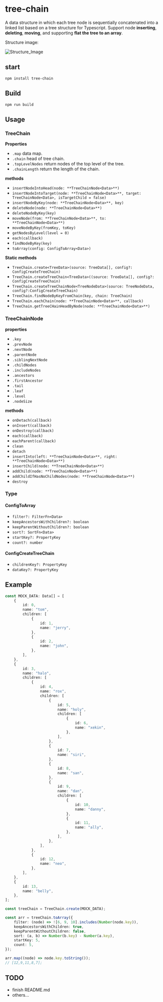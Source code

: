 # tree-chain

A data structure in which each tree node is sequentially concatenated into a linked list based on a tree structure for Typescript. Support node **inserting**, **deleting**, **moving**, and supporting **flat the tree to an array**.

Structure image:

![Structure_Image](https://github.com/Xekin97/tree-chain/assets/25792845/5b5032cf-9ee3-4370-bad1-599a8e1c6208)

## start

```
npm install tree-chain
```

## Build

```
npm run build
```

## Usage

### TreeChain<Data>

**Properties**

-   `.map` data map.
-   `.chain` head of tree chain.
-   `.topLevelNodes` return nodes of the top level of the tree.
-   `.chainLength` return the length of the chain.

**methods**

-   `insertNodeIntoHead(node: **TreeChainNode<Data>**)`
-   `insertNodeIntoTarget(node: **TreeChainNode<Data>**, target: TreeChainNode<Data>, isTargetChild = false)`
-   `insertNodeByKey(node: **TreeChainNode<Data>**, key)`
-   `deleteNode(node: **TreeChainNode<Data>**)`
-   `deleteNodeByKey(key)`
-   `moveNode(from: **TreeChainNode<Data>**, to: **TreeChainNode<Data>**)`
-   `moveNodeByKey(fromKey, toKey)`
-   `getNodesByLevel(level = 0)`
-   `each(callback)`
-   `findNodeByKey(key)`
-   `toArray(config: ConfigToArray<Data>)`

**Static methods**

-   `TreeChain.create<TreeData>(source: TreeData[], config?: ConfigCreateTreeChain)`
-   `TreeChain.createTreeChain<TreeData>((source: TreeData[], config?: ConfigCreateTreeChain)`
-   `TreeChain.createTreeChainNode<TreeNodeData>(source: TreeNodeData, config?:ConfigCreateTreeChain)`
-   `TreeChain.findNodeByKeyFromChain(key, chain: TreeChain)`
-   `TreeChain.eachChain(node: **TreeChainNode<Data>**, callback)`
-   `TreeChain.getTreeCHainHeadByNode(node: **TreeChainNode<Data>**)`

### TreeChainNode<Data>

**properties**

-   `.key`
-   `.prevNode`
-   `.nextNode`
-   `.parentNode`
-   `.siblingNextNode`
-   `.childNodes`
-   `.includeNodes`
-   `.ancestors`
-   `.firstAncestor`
-   `.tail`
-   `.leaf`
-   `.level`
-   `.nodeSize`

**methods**

-   `onDetach(callback)`
-   `onInsert(callback)`
-   `onDestroy(callback)`
-   `each(callback)`
-   `eachParent(callback)`
-   `clean`
-   `detach`
-   `insertInto(left: **TreeChainNode<Data>**, right: **TreeChainNode<Data>**)`
-   `insertChild(node: **TreeChainNode<Data>**)`
-   `addChild(node: **TreeChainNode<Data>**)`
-   `addChildIfHasNoChildNodes(node: **TreeChainNode<Data>**)`
-   `destroy`

### Type

#### ConfigToArray

-   `filter?: FilterFn<Data>`
-   `keepAncestorsWithChildren?: boolean`
-   `keepParentWithoutChildren?: boolean`
-   `sort?: SortFn<Data>`
-   `startKey?: PropertyKey`
-   `count?: number`

#### ConfigCreateTreeChain

-   `childrenKey?: PropertyKey`
-   `dataKey?: PropertyKey`

## Example

```typescript
const MOCK_DATA: Data[] = [
	{
		id: 0,
		name: "tom",
		children: [
			{
				id: 1,
				name: "jerry",
			},
			{
				id: 2,
				name: "john",
			},
		],
	},
	{
		id: 3,
		name: "halo",
		children: [
			{
				id: 4,
				name: "rox",
				children: [
					{
						id: 5,
						name: "holy",
						children: [
							{
								id: 6,
								name: "xekin",
							},
						],
					},
					{
						id: 7,
						name: "siri",
					},
					{
						id: 8,
						name: "san",
					},
					{
						id: 9,
						name: "dan",
						children: [
							{
								id: 10,
								name: "danny",
							},
							{
								id: 11,
								name: "ally",
							},
						],
					},
				],
			},
			{
				id: 12,
				name: "neo",
			},
		],
	},
	{
		id: 13,
		name: "belly",
	},
];

const treeChain = TreeChain.create(MOCK_DATA);

const arr = treeChain.toArray({
	filter: (node) => ![6, 9, 10].includes(Number(node.key)),
	keepAncestorsWithChildren: true,
	keepParentWithoutChildren: false,
	sort: (a, b) => Number(b.key) - Number(a.key),
	startKey: 5,
	count: 5,
});

arr.map((node) => node.key.toString());
// [12,9,11,8,7];
```

## TODO

-   finish README.md
-   others...
